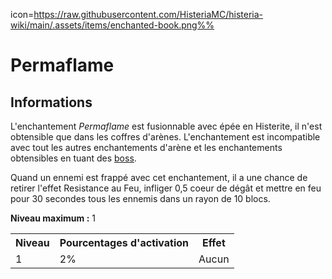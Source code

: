 icon=https://raw.githubusercontent.com/HisteriaMC/histeria-wiki/main/.assets/items/enchanted-book.png%%
# Permaflame

## Informations
L'enchantement *Permaflame* est fusionnable avec épée en Histerite, il n'est obtensible que dans les coffres d'arènes. L'enchantement est incompatible avec tout les autres enchantements d'arène et les enchantements obtensibles en tuant des [boss](https://histeria.fr/wiki/boss).

Quand un ennemi est frappé avec cet enchantement, il a une chance de retirer l'effet Resistance au Feu, infliger 0,5 coeur de dégât et mettre en feu pour 30 secondes tous les ennemis dans un rayon de 10 blocs.

**Niveau maximum :** 1

<table>
  <tr>
    <th>Niveau</th>
    <th>Pourcentages d'activation</th>
    <th>Effet</th>
  </tr>
  <tr>
    <td>1</td>
    <td>2%</td>
    <td>Aucun</td>
  </tr>
</table>
